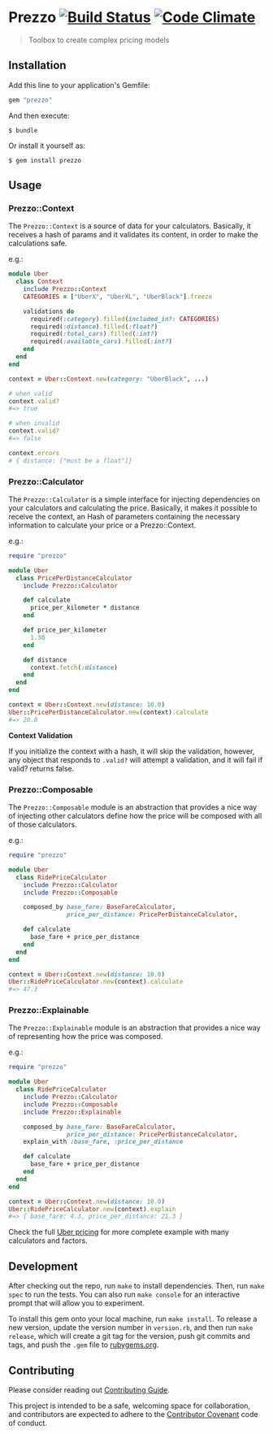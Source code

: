 # Prezzo [![Build Status](https://travis-ci.org/marceloboeira/prezzo.svg?branch=master)](https://travis-ci.org/marceloboeira/prezzo) [![Code Climate](https://codeclimate.com/github/marceloboeira/prezzo.png)](https://codeclimate.com/github/marceloboeira/prezzo)
> Toolbox to create complex pricing models

## Installation

Add this line to your application's Gemfile:

```ruby
gem "prezzo"
```

And then execute:

```
$ bundle
```

Or install it yourself as:

```
$ gem install prezzo
```

## Usage

### Prezzo::Context


The `Prezzo::Context` is a source of data for your calculators. Basically, it receives a hash of params and it validates its content, in order to make the calculations safe.

e.g.:

```ruby
module Uber
  class Context
    include Prezzo::Context
    CATEGORIES = ["UberX", "UberXL", "UberBlack"].freeze

    validations do
      required(:category).filled(included_in?: CATEGORIES)
      required(:distance).filled(:float?)
      required(:total_cars).filled(:int?)
      required(:available_cars).filled(:int?)
    end
  end
end

context = Uber::Context.new(category: "UberBlack", ...)

# when valid
context.valid?
#=> true

# when invalid
context.valid?
#=> false

context.errors
# { distance: ["must be a float"]}
```

### Prezzo::Calculator

The `Prezzo::Calculator` is a simple interface for injecting dependencies on your calculators and calculating the price. Basically, it makes it possible to receive the context, an Hash of parameters containing the necessary information to calculate your price or a Prezzo::Context.

e.g.:

```ruby
require "prezzo"

module Uber
  class PricePerDistanceCalculator
    include Prezzo::Calculator

    def calculate
      price_per_kilometer * distance
    end

    def price_per_kilometer
      1.30
    end

    def distance
      context.fetch(:distance)
    end
  end
end

context = Uber::Context.new(distance: 10.0)
Uber::PricePerDistanceCalculator.new(context).calculate
#=> 20.0
```

**Context Validation**

If you initialize the context with a hash, it will skip the validation, however, any object that responds to `.valid?` will attempt a validation, and it will fail if valid? returns false.

### Prezzo::Composable

The `Prezzo::Composable` module is an abstraction that provides a nice way of injecting other calculators define how the price will be composed with all of those calculators.

e.g.:

```ruby
require "prezzo"

module Uber
  class RidePriceCalculator
    include Prezzo::Calculator
    include Prezzo::Composable

    composed_by base_fare: BaseFareCalculator,
                price_per_distance: PricePerDistanceCalculator,

    def calculate
      base_fare + price_per_distance
    end
  end
end

context = Uber::Context.new(distance: 10.0)
Uber::RidePriceCalculator.new(context).calculate
#=> 47.3
```

### Prezzo::Explainable

The `Prezzo::Explainable` module is an abstraction that provides a nice way of representing how the price was composed.

e.g.:

```ruby
require "prezzo"

module Uber
  class RidePriceCalculator
    include Prezzo::Calculator
    include Prezzo::Composable
    include Prezzo::Explainable

    composed_by base_fare: BaseFareCalculator,
                price_per_distance: PricePerDistanceCalculator,
    explain_with :base_fare, :price_per_distance

    def calculate
      base_fare + price_per_distance
    end
  end
end

context = Uber::Context.new(distance: 10.0)
Uber::RidePriceCalculator.new(context).explain
#=> { base_fare: 4.3, price_per_distance: 21.3 }
```

Check the full [Uber pricing](/spec/integration/uber_pricing_spec.rb) for more complete example with many calculators and factors.

## Development

After checking out the repo, run `make` to install dependencies. Then, run `make spec` to run the tests. You can also run `make console` for an interactive prompt that will allow you to experiment.

To install this gem onto your local machine, run `make install`. To release a new version, update the version number in `version.rb`, and then run `make release`, which will create a git tag for the version, push git commits and tags, and push the `.gem` file to [rubygems.org](https://rubygems.org).

## Contributing

Please consider reading out [Contributing Guide](CONTRIBUTING.md).

This project is intended to be a safe, welcoming space for collaboration, and contributors are expected to adhere to the [Contributor Covenant](http://contributor-covenant.org) code of conduct.
